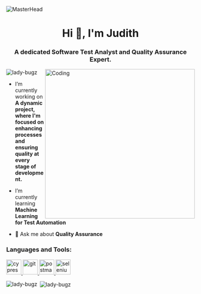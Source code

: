 ![MasterHead](https://t3.ftcdn.net/jpg/01/36/51/44/360_F_136514488_j1u863gh50fsRqIFQDHIn1HW7JeHPJVz.jpg)
<h1 align="center">Hi 👋, I'm Judith</h1>
<h3 align="center">A dedicated Software Test Analyst and Quality Assurance Expert.</h3>
<img align="right" alt="Coding" width="400" src="https://qawerk.com/wp-content/uploads/2021/05/cover-3-1024x576.png">

<p align="left"> <img src="https://komarev.com/ghpvc/?username=lady-bugz&label=Profile%20views&color=0e75b6&style=flat" alt="lady-bugz" /> </p>

-  I’m currently working on **A dynamic project, where I'm focused on enhancing processes and ensuring quality at every stage of development.**

-  I’m currently learning **Machine Learning for Test Automation**

- 💬 Ask me about **Quality Assurance**

<h3 align="left">Languages and Tools:</h3>
<p align="left"> <a href="https://www.cypress.io" target="_blank" rel="noreferrer"> <img src="https://raw.githubusercontent.com/simple-icons/simple-icons/6e46ec1fc23b60c8fd0d2f2ff46db82e16dbd75f/icons/cypress.svg" alt="cypress" width="40" height="40"/> </a> <a href="https://git-scm.com/" target="_blank" rel="noreferrer"> <img src="https://www.vectorlogo.zone/logos/git-scm/git-scm-icon.svg" alt="git" width="40" height="40"/> </a> <a href="https://postman.com" target="_blank" rel="noreferrer"> <img src="https://www.vectorlogo.zone/logos/getpostman/getpostman-icon.svg" alt="postman" width="40" height="40"/> </a> <a href="https://www.selenium.dev" target="_blank" rel="noreferrer"> <img src="https://raw.githubusercontent.com/detain/svg-logos/780f25886640cef088af994181646db2f6b1a3f8/svg/selenium-logo.svg" alt="selenium" width="40" height="40"/> </a> </p>

<p><img align="left" src="https://github-readme-stats.vercel.app/api/top-langs?username=lady-bugz&show_icons=true&locale=en&layout=compact" alt="lady-bugz" /></p>

<p>&nbsp;<img align="center" src="https://github-readme-stats.vercel.app/api?username=lady-bugz&show_icons=true&locale=en" alt="lady-bugz" /></p>
